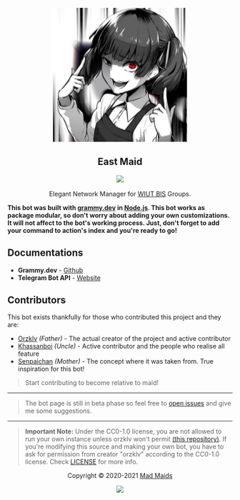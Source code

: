 <p align="center"><a href="https://t.me/westmaid_bot" target="_blank"><img height="300" width="300" src="./assets/logo.jpg"/></a></p>

<h2 align="center">East Maid</h2>

<p align="center"><a href="https://t.me/eastmaid_bot"><img src="https://img.shields.io/static/v1.svg?style=flat-square&label=docker&message=deployed&logoColor=eceff4&logo=github&colorA=000000&colorB=ffffff"/></a></p>

<p align="center"> Elegant Network Manager for <a href="https://t.me/s/madmaids" target="_blank">WIUT BIS</a> Groups.</p>

**This bot was built with [grammy.dev](https://github.com/grammyjs/grammY) in
[Node.js](https://nodejs.org/en/). This bot works as package modular, so don't
worry about adding your own customizations. It will not affect to the bot's
working process. Just, don't forget to add your command to action's index and
you're ready to go!**

## Documentations

- **Grammy.dev** - [Github](https://github.com/grammyjs/grammY)
- **Telegram Bot API** - [Website](https://core.telegram.org/bots/api)

## Contributors

This bot exists thankfully for those who contributed this project and they are:

- [Orzklv](https://github.com/orzklv) _(Father)_ - The actual creator of the
  project and active contributor
- [Khassanboi](https://github.com/khassanboi) _(Uncle)_ - Active contributor and
  the people who realise all feature
- [Senpaichan](https://github.com/wiut-bis/senpai.deprecated) _(Mother)_ - The
  concept where it was taken from. True inspiration for this bot!

> Start contributing to become relative to maid!

---

> The bot page is still in beta phase so feel free to
> [open issues](https://github.com/mad-maids/wiut-bot/issues/new) and give me
> some suggestions.

---

> **Important Note:** Under the CC0-1.0 license, you are not allowed to run your
> own instance unless orzklv won't permit
> [(this repository)](https://github.com/mad-maids/wiut-bot). If you're
> modifying this source and making your own bot, you have to ask for permission
> from creator "orzklv" according to the CC0-1.0 license. Check
> [LICENSE](license) for more info.

<p align="center">Copyright &copy; 2020-2021 <a href="https://maid.uz" target="_blank">Mad Maids</a></p>

<p align="center"><a href="https://github.com/mad-maids/wiut-bot/blob/master/license"><img src="https://img.shields.io/static/v1.svg?style=flat-square&label=License&message=CC0-1.0&logoColor=eceff4&logo=github&colorA=000000&colorB=ffffff"/></a></p>
